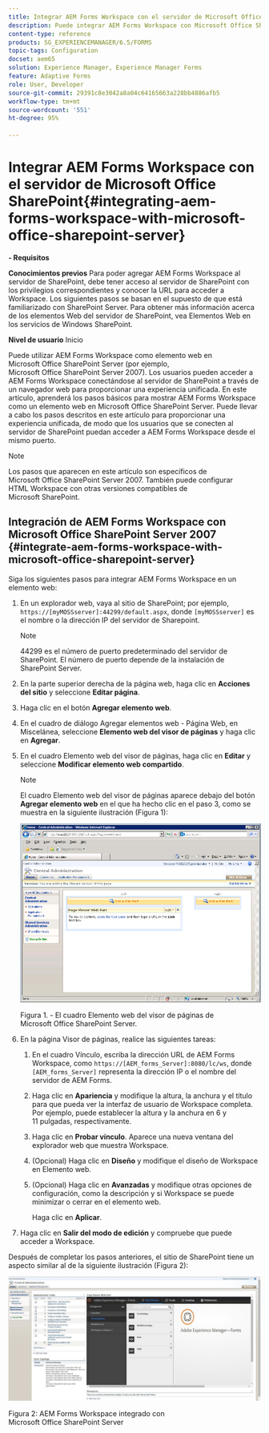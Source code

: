 ```yaml
---
title: Integrar AEM Forms Workspace con el servidor de Microsoft Office SharePoint
description: Puede integrar AEM Forms Workspace con Microsoft Office SharePoint Server.
content-type: reference
products: SG_EXPERIENCEMANAGER/6.5/FORMS
topic-tags: Configuration
docset: aem65
solution: Experience Manager, Experience Manager Forms
feature: Adaptive Forms
role: User, Developer
source-git-commit: 29391c8e3042a8a04c64165663a228bb4886afb5
workflow-type: tm+mt
source-wordcount: '551'
ht-degree: 95%

---
```


# Integrar AEM Forms Workspace con el servidor de Microsoft Office SharePoint{#integrating-aem-forms-workspace-with-microsoft-office-sharepoint-server}

**- Requisitos**

**Conocimientos previos**
Para poder agregar AEM Forms Workspace al servidor de SharePoint, debe tener acceso al servidor de SharePoint con los privilegios correspondientes y conocer la URL para acceder a Workspace. Los siguientes pasos se basan en el supuesto de que está familiarizado con SharePoint Server. Para obtener más información acerca de los elementos Web del servidor de SharePoint, vea Elementos Web en los servicios de Windows SharePoint.

**Nivel de usuario**
Inicio

Puede utilizar AEM Forms Workspace como elemento web en Microsoft Office SharePoint Server (por ejemplo, Microsoft Office SharePoint Server 2007). Los usuarios pueden acceder a AEM Forms Workspace conectándose al servidor de SharePoint a través de un navegador web para proporcionar una experiencia unificada. En este artículo, aprenderá los pasos básicos para mostrar AEM Forms Workspace como un elemento web en Microsoft Office SharePoint Server. Puede llevar a cabo los pasos descritos en este artículo para proporcionar una experiencia unificada, de modo que los usuarios que se conecten al servidor de SharePoint puedan acceder a AEM Forms Workspace desde el mismo puerto.

>[!NOTE]
>
>Los pasos que aparecen en este artículo son específicos de Microsoft Office SharePoint Server 2007. También puede configurar HTML Workspace con otras versiones compatibles de Microsoft SharePoint.

## Integración de AEM Forms Workspace con Microsoft Office SharePoint Server 2007 {#integrate-aem-forms-workspace-with-microsoft-office-sharepoint-server}

Siga los siguientes pasos para integrar AEM Forms Workspace en un elemento web:

1. En un explorador web, vaya al sitio de SharePoint; por ejemplo, `https://[myMOSSserver]:44299/default.aspx`, donde `[myMOSSserver]` es el nombre o la dirección IP del servidor de Sharepoint.

   >[!NOTE]
   >
   >44299 es el número de puerto predeterminado del servidor de SharePoint. El número de puerto depende de la instalación de SharePoint Server.

1. En la parte superior derecha de la página web, haga clic en **Acciones del sitio** y seleccione **Editar página**.
1. Haga clic en el botón **Agregar elemento web**.
1. En el cuadro de diálogo Agregar elementos web - Página Web, en Miscelánea, seleccione **Elemento web del visor de páginas** y haga clic en **Agregar**.
1. En el cuadro Elemento web del visor de páginas, haga clic en **Editar** y seleccione **Modificar elemento web compartido**.

   >[!NOTE]
   >
   >El cuadro Elemento web del visor de páginas aparece debajo del botón **Agregar elemento web** en el que ha hecho clic en el paso 3, como se muestra en la siguiente ilustración (Figura 1):

   ![Cuadro Elemento web del visor de páginas de Microsoft Office SharePoint Server.](assets/page-viewer-web-part-box-in-microsoft-office-sharepoint-server.png)

   Figura 1. - El cuadro Elemento web del visor de páginas de Microsoft Office SharePoint Server.

1. En la página Visor de páginas, realice las siguientes tareas:

   1. En el cuadro Vínculo, escriba la dirección URL de AEM Forms Workspace, como `https://[AEM_forms_Server]:8080/lc/ws`, donde `[AEM_forms_Server]` representa la dirección IP o el nombre del servidor de AEM Forms.
   1. Haga clic en **Apariencia** y modifique la altura, la anchura y el título para que pueda ver la interfaz de usuario de Workspace completa. Por ejemplo, puede establecer la altura y la anchura en 6 y 11 pulgadas, respectivamente.
   1. Haga clic en **Probar vínculo**. Aparece una nueva ventana del explorador web que muestra Workspace.
   1. (Opcional) Haga clic en **Diseño** y modifique el diseño de Workspace en Elemento web.
   1. (Opcional) Haga clic en **Avanzadas** y modifique otras opciones de configuración, como la descripción y si Workspace se puede minimizar o cerrar en el elemento web.

      Haga clic en **Aplicar**.

1. Haga clic en **Salir del modo de edición** y compruebe que puede acceder a Workspace.

Después de completar los pasos anteriores, el sitio de SharePoint tiene un aspecto similar al de la siguiente ilustración (Figura 2):

![AEM Forms Workspace integrado con Microsoft Office SharePoint Server](assets/aem-forms-workspace.jpg)

Figura 2: AEM Forms Workspace integrado con Microsoft Office SharePoint Server
